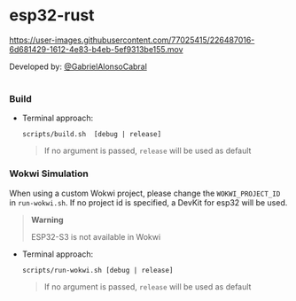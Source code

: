 # esp32-rust

  https://user-images.githubusercontent.com/77025415/226487016-6d681429-1612-4e83-b4eb-5ef9313be155.mov

  Developed by: <a href="https://www.github.com/gabrielAlonsoCabral">@GabrielAlonsoCabral</a>  
 <br/>

### Build
- Terminal approach:

    ```
    scripts/build.sh  [debug | release]
    ```
    > If no argument is passed, `release` will be used as default

### Wokwi Simulation
When using a custom Wokwi project, please change the `WOKWI_PROJECT_ID` in
`run-wokwi.sh`. If no project id is specified, a DevKit for esp32 will be
used.
> **Warning**
>
>  ESP32-S3 is not available in Wokwi

- Terminal approach:

    ```
    scripts/run-wokwi.sh [debug | release]
    ```
    > If no argument is passed, `release` will be used as default
    
